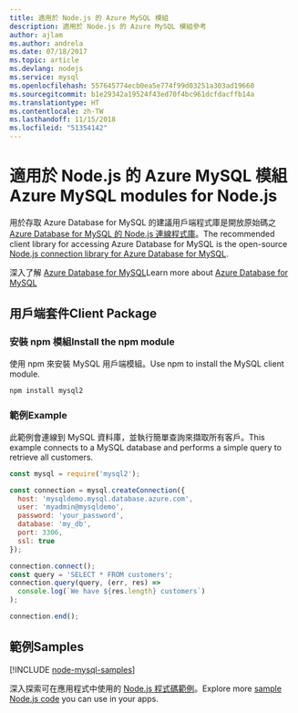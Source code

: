 ```yaml
---
title: 適用於 Node.js 的 Azure MySQL 模組
description: 適用於 Node.js 的 Azure MySQL 模組參考
author: ajlam
ms.author: andrela
ms.date: 07/18/2017
ms.topic: article
ms.devlang: nodejs
ms.service: mysql
ms.openlocfilehash: 557645774ecb0ea5e774f99d03251a303ad19660
ms.sourcegitcommit: b1e29342a19524f43ed70f4bc961dcfdacffb14a
ms.translationtype: HT
ms.contentlocale: zh-TW
ms.lasthandoff: 11/15/2018
ms.locfileid: "51354142"
---
```

# <a name="azure-mysql-modules-for-nodejs"></a><span data-ttu-id="79219-103">適用於 Node.js 的 Azure MySQL 模組</span><span class="sxs-lookup"><span data-stu-id="79219-103">Azure MySQL modules for Node.js</span></span>

<span data-ttu-id="79219-104">用於存取 Azure Database for MySQL 的建議用戶端程式庫是開放原始碼之 [Azure Database for MySQL 的 Node.js 連線程式庫](https://github.com/sidorares/node-mysql2)。</span><span class="sxs-lookup"><span data-stu-id="79219-104">The recommended client library for accessing Azure Database for MySQL is the open-source [Node.js connection library for Azure Database for MySQL](https://github.com/sidorares/node-mysql2).</span></span> 

<span data-ttu-id="79219-105">深入了解 [Azure Database for MySQL](https://docs.microsoft.com/azure/MySQL/)</span><span class="sxs-lookup"><span data-stu-id="79219-105">Learn more about [Azure Database for MySQL](https://docs.microsoft.com/azure/MySQL/)</span></span>

## <a name="client-package"></a><span data-ttu-id="79219-106">用戶端套件</span><span class="sxs-lookup"><span data-stu-id="79219-106">Client Package</span></span>

### <a name="install-the-npm-module"></a><span data-ttu-id="79219-107">安裝 npm 模組</span><span class="sxs-lookup"><span data-stu-id="79219-107">Install the npm module</span></span>

<span data-ttu-id="79219-108">使用 npm 來安裝 MySQL 用戶端模組。</span><span class="sxs-lookup"><span data-stu-id="79219-108">Use npm to install the MySQL client module.</span></span>

```bash
npm install mysql2
```   

### <a name="example"></a><span data-ttu-id="79219-109">範例</span><span class="sxs-lookup"><span data-stu-id="79219-109">Example</span></span>

<span data-ttu-id="79219-110">此範例會連線到 MySQL 資料庫，並執行簡單查詢來擷取所有客戶。</span><span class="sxs-lookup"><span data-stu-id="79219-110">This example connects to a MySQL database and performs a simple query to retrieve all customers.</span></span>

```javascript
const mysql = require('mysql2');

const connection = mysql.createConnection({
  host: 'mysqldemo.mysql.database.azure.com',
  user: 'myadmin@mysqldemo',
  password: 'your_password',
  database: 'my_db',
  port: 3306,
  ssl: true
});

connection.connect();
const query = 'SELECT * FROM customers';
connection.query(query, (err, res) =>
  console.log(`We have ${res.length} customers`)
);

connection.end();
```

## <a name="samples"></a><span data-ttu-id="79219-111">範例</span><span class="sxs-lookup"><span data-stu-id="79219-111">Samples</span></span>

[!INCLUDE [node-mysql-samples](../docs-ref-conceptual/includes/mysql-samples.md)]

<span data-ttu-id="79219-112">深入探索可在應用程式中使用的 [Node.js 程式碼範例](https://azure.microsoft.com/resources/samples/?platform=nodejs)。</span><span class="sxs-lookup"><span data-stu-id="79219-112">Explore more [sample Node.js code](https://azure.microsoft.com/resources/samples/?platform=nodejs) you can use in your apps.</span></span>
